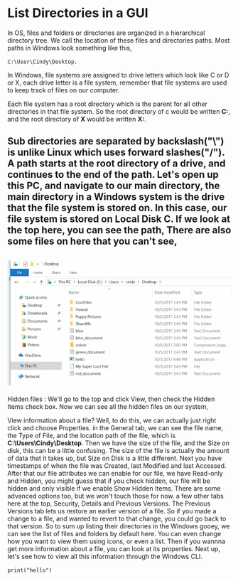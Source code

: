 # List Directories in a GUI 

In OS, files and folders or directories are organized in a hierarchical directory tree. 
We call the location of these files and directories paths. Most paths in Windows look something like this, 
```
C:\User\Cindy\Desktop. 
```

In Windows, file systems are assigned to drive letters which look like C or D or X, each drive letter is a file system, remember that file systems are used to keep track of files on our computer. 

Each file system has a root directory which is the parent for all other directories in that file system. So the root directory of c would be written **C\:**, and the root directory of **X** would be written **X\:**. 


Sub directories are separated by backslash("\\") is unlike Linux which uses forward slashes("/"). A path starts at the root directory of a drive, and continues to the end of the path. Let's open up this PC, and navigate to our main directory, 
the main directory in a Windows system is the drive that the file system is stored on. In this case, our file system is stored on **Local Disk C**.
 If we look at the top here, you can see the path, 
 There are also some files on here that you can't see, 
---
![local_disk](images/local_disk.png)
---


Hidden files : We'll go to the top and click View, then check the Hidden Items check box. Now we can see all the hidden files on our system, 

View information about a file? Well, to do this, we can actually just right click and choose Properties.
in the General tab, we can see the file name, the Type of File, and the location path of the file, which is **C:\Users\Cindy\Desktop**. Then we have the size of the file, and the Size on disk, this can be a little confusing. The size of the file is actually the amount of data that it takes up, but Size on Disk is a little different. Next you have timestamps of when the file was Created, last Modified and last Accessed. After that our file attributes we can enable for our file, we have Read-only and Hidden, you might guess that if you check hidden, our file will be hidden and only visible if we enable Show Hidden Items. There are some advanced options too, but we won't touch those for now. 
a few other tabs here at the top, Security, Details and Previous Versions. The Previous Versions tab lets us restore an earlier version of a file. So if you made a change to a file, and wanted to revert to that change, you could go back to that version. So to sum up listing their directories in the Windows gooey, we can see the list of files and folders by default here. You can even change how you want to view them using icons, or even a list. Then if you wannna get more information about a file, you can look at its properties. Next up, let's see how to view all this information through the Windows CLI.

```
print("hello")
```